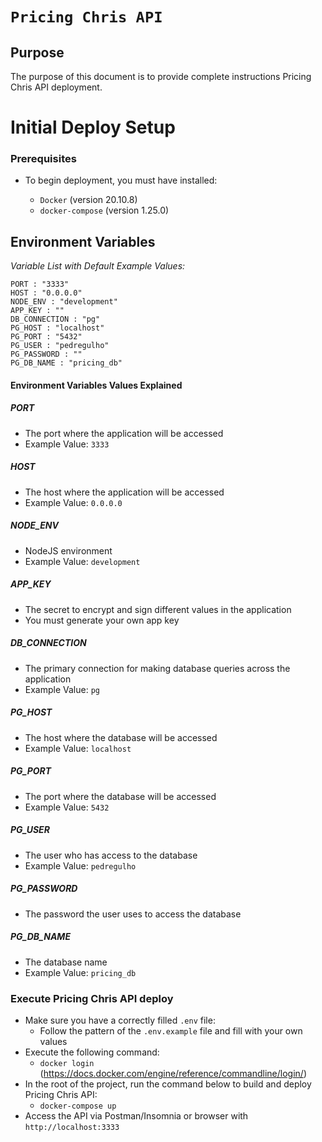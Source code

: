 # `Pricing Chris API`

## Purpose

The purpose of this document is to provide complete instructions Pricing Chris API deployment.

# Initial Deploy Setup

### Prerequisites

- To begin deployment, you must have installed:

  - `Docker` (version 20.10.8)
  - `docker-compose` (version 1.25.0)

## Environment Variables

_Variable List with Default Example Values:_

```
PORT : "3333"
HOST : "0.0.0.0"
NODE_ENV : "development"
APP_KEY : ""
DB_CONNECTION : "pg"
PG_HOST : "localhost"
PG_PORT : "5432"
PG_USER : "pedregulho"
PG_PASSWORD : ""
PG_DB_NAME : "pricing_db"
```

#### Environment Variables Values Explained

##### PORT

- The port where the application will be accessed
- Example Value: `3333`

##### HOST

- The host where the application will be accessed
- Example Value: `0.0.0.0`

##### NODE_ENV

- NodeJS environment
- Example Value: `development`

##### APP_KEY

- The secret to encrypt and sign different values in the application
- You must generate your own app key

##### DB_CONNECTION

- The primary connection for making database queries across the application
- Example Value: `pg`

##### PG_HOST

- The host where the database will be accessed
- Example Value: `localhost`

##### PG_PORT

- The port where the database will be accessed
- Example Value: `5432`

##### PG_USER

- The user who has access to the database
- Example Value: `pedregulho`

##### PG_PASSWORD

- The password the user uses to access the database

##### PG_DB_NAME

- The database name
- Example Value: `pricing_db`

### Execute Pricing Chris API deploy

- Make sure you have a correctly filled `.env` file:
  - Follow the pattern of the `.env.example` file and fill with your own values
- Execute the following command:
  - `docker login` (https://docs.docker.com/engine/reference/commandline/login/)
- In the root of the project, run the command below to build and deploy Pricing Chris API:
  - `docker-compose up`
- Access the API via Postman/Insomnia or browser with `http://localhost:3333`